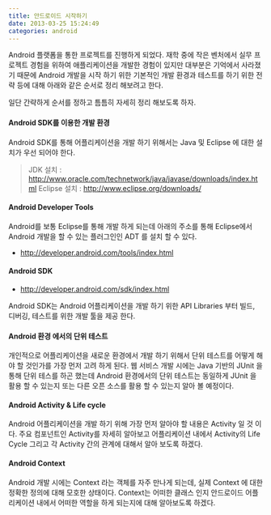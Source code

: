 ```yaml
---
title: 안드로이드 시작하기
date: 2013-03-25 15:24:49
categories: android
---
```


Android 플랫폼을 통한 프로젝트를 진행하게 되었다. 재학 중에 작은 벤처에서 실무 프로젝트 경험을 위하여 애플리케이션을 개발한 경험이 있지만 대부분은 기억에서 사라졌기 때문에 Android 개발을 시작 하기 위한 기본적인 개발 환경과 테스트를 하기 위한 전략 등에 대해 아래와 같은 순서로 정리 해보려고 한다. 

<!-- more -->

일단 간략하게 순서를 정하고 틈틈히 자세히 정리 해보도록 하자.


#### Android SDK를 이용한 개발 환경

Android SDK를 통해 어플리케이션을 개발 하기 위해서는 Java 및 Eclipse 에 대한 설치가 우선 되어야 한다.

> JDK 설치 : http://www.oracle.com/technetwork/java/javase/downloads/index.html 
> Eclipse 설치 : http://www.eclipse.org/downloads/ 


#### Android Developer Tools

Android를 보통 Eclipse를 통해 개발 하게 되는데 아래의 주소를 통해 Eclipse에서 Android 개발을 할 수 있는 플러그인인 ADT 를 설치 할 수 있다.
- http://developer.android.com/tools/index.html 


#### Android SDK

- http://developer.android.com/sdk/index.html

Android SDK는 Android 어플리케이션을 개발 하기 위한 API Libraries 부터 빌드, 디버깅, 테스트를 위한 개발 툴을 제공 한다. 

#### Android 환경 에서의 단위 테스트

개인적으로 어플리케이션을 새로운 환경에서 개발 하기 위해서 단위 테스트를 어떻게 해야 할 것인가를 가장 먼저 고려 하게 된다. 웹 서비스 개발 시에는 Java 기반의 JUnit 을 통해 단위 테스를 하곤 했는데 Android 환경에서의 단위 테스트는 동일하게 JUnit 을 활용 할 수 있는지 또는 다른 오픈 소스를 활용 할 수 있는지 알아 볼 예정이다.

#### Android Activity & Life cycle

Android 어플리케이션을 개발 하기 위해 가장 먼저 알아야 할 내용은 Activity 일 것 이다. 주요 컴포넌트인 Activity를 자세히 알아보고 어플리케이션 내에서 Activity의 Life Cycle 그리고 각 Activity 간의 관계에 대해서 알아 보도록 하겠다.

#### Android Context

Android 개발 시에는 Context 라는 객체를 자주 만나게 되는데, 실제 Context 에 대한 정확한 정의에 대해 모호한 상태이다. Context는 어떠한 클래스 인지 안드로이드 어플리케이션 내에서 어떠한 역할을 하게 되는지에 대해 알아보도록 하겠다.






